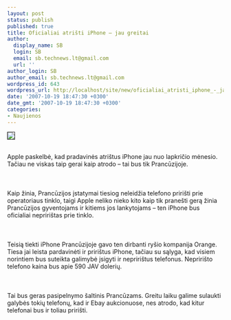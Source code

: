 ```yaml
---
layout: post
status: publish
published: true
title: Oficialiai atrišti iPhone – jau greitai
author:
  display_name: SB
  login: SB
  email: sb.technews.lt@gmail.com
  url: ''
author_login: SB
author_email: sb.technews.lt@gmail.com
wordpress_id: 643
wordpress_url: http://localhost/site/new/oficialiai_atristi_iphone_-_jau_greitai/
date: '2007-10-19 18:47:30 +0300'
date_gmt: '2007-10-19 18:47:30 +0300'
categories:
- Naujienos
---
```

<div class="imgright"><img src="http://img140.imageshack.us/img140/6765/iphoneparallelsiy2.jpg" border="1"></div>
<p><br>Apple paskelbė, kad pradavinės atrištus iPhone jau nuo lapkričio mėnesio. Tačiau ne viskas taip gerai kaip atrodo – tai bus tik Prancūzijoje.<br />
<br><br />
<br>Kaip žinia, Prancūzijos įstatymai tiesiog neleidžia telefono pririšti prie operatoriaus tinklo, taigi Apple neliko nieko kito kaip tik pranešti gerą žinia Prancūzijos gyventojams ir kitiems jos lankytojams – ten iPhone bus oficialiai nepririštas prie tinklo.<br />
<br><br />
<br>Teisią tiekti iPhone Prancūzijoje gavo ten dirbanti ryšio kompanija Orange. Tiesa jai leista pardavinėti ir pririštus iPhone, tačiau su sąlyga, kad visiem norintiem bus suteikta galimybė įsigyti ir nepririštus telefonus. Nepririšto telefono kaina bus apie 590 JAV dolerių.<br />
<br><br />
<br>Tai bus geras pasipelnymo šaltinis Prancūzams. Greitu laiku galime sulaukti galybės tokių telefonų, kad ir Ebay aukcionuose, nes atrodo, kad kitur telefonai bus ir toliau pririšti.<br />
<br></p>
